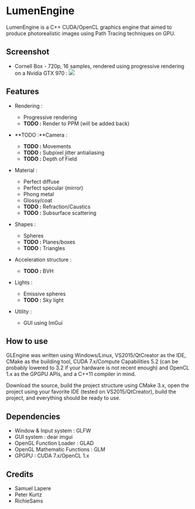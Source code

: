 LumenEngine
======

LumenEngine is a C++ CUDA/OpenCL graphics engine that aimed to produce photorealistic images using Path Tracing techniques on GPU.

Screenshot
------

* Cornell Box - 720p, 16 samples, rendered using progressive rendering on a Nvidia GTX 970 :
![](https://image.ibb.co/kk6NtQ/lumen_Engine1.png)

Features
------

* Rendering :
	* Progressive rendering
	* **TODO :** Render to PPM (will be added back)

* **TODO :**Camera :
    * **TODO :** Movements
	* **TODO :** Subpixel jitter antialiasing
	* **TODO :** Depth of Field

* Material :
	* Perfect diffuse
	* Perfect specular (mirror)
	* Phong metal
	* Glossy/coat
	* **TODO :** Refraction/Caustics
	* **TODO :** Subsurface scattering

* Shapes :
    * Spheres
    * **TODO :** Planes/boxes
    * **TODO :** Triangles

* Acceleration structure :
	* **TODO :** BVH

* Lights :
    * Emissive spheres
    * **TODO :** Sky light
 
* Utility :
    * GUI using ImGui

How to use
------

GLEngine was written using Windows/Linux, VS2015/QtCreator as the IDE, CMake as the building tool, CUDA 7.x/Compute Capabilities 5.2 (can be probably lowered to 3.2 if your hardware is not recent enough) and OpenCL 1.x as the GPGPU APIs, and a C++11 compiler in mind.

Download the source, build the project structure using CMake 3.x, open the project using your favorite IDE (tested on VS2015/QtCreator), build the project, and everything should be ready to use.

Dependencies
------

- Window & Input system : GLFW
- GUI system : dear imgui
- OpenGL Function Loader : GLAD
- OpenGL Mathematic Functions : GLM
- GPGPU : CUDA 7.x/OpenCL 1.x

Credits
------

- Samuel Lapere
- Peter Kurtz
- RichieSams
